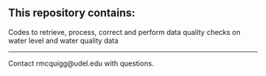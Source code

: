 ## This repository contains:

Codes to retrieve, process, correct and perform data quality checks on water level and water quality data

<hr width=”25%”>
Contact rmcquigg@udel.edu with questions.
